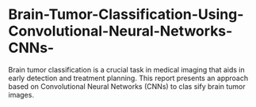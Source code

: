 # Brain-Tumor-Classification-Using-Convolutional-Neural-Networks-CNNs-
 Brain tumor classification is a crucial task in medical imaging that  aids in early detection and treatment planning. This report presents  an approach based on Convolutional Neural Networks (CNNs) to clas sify brain tumor images.

